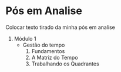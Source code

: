 # Pós em Analise
 Colocar texto tirado da minha pós em analise 

1. Módulo 1
    * Gestão do tempo
        1. Fundamentos 
        2. A Matriz do Tempo
        3. Trabalhando os Quadrantes
